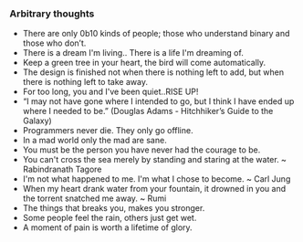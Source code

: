 ### Arbitrary thoughts

- There are only 0b10 kinds of people; those who understand binary and those who don’t.
- There is a dream I'm living.. There is a life I'm dreaming of.
- Keep a green tree in your heart, the bird will come automatically.
- The design is finished not when there is nothing left to add, but when there is nothing left to take away.
- For too long, you and I've been quiet..RISE UP!
- “I may not have gone where I intended to go, but I think I have ended up where I needed to be.” (Douglas Adams - Hitchhiker’s Guide to the Galaxy)
- Programmers never die. They only go offline.
- In a mad world only the mad are sane.
- You must be the person you have never had the courage to be.
- You can't cross the sea merely by standing and staring at the water. ~ Rabindranath Tagore
- I'm not what happened to me. I'm what I chose to become. ~ Carl Jung
- When my heart drank water from your fountain, it drowned in you and the torrent snatched me away. ~ Rumi
- The things that breaks you, makes you stronger.
- Some people feel the rain, others just get wet.
- A moment of pain is worth a lifetime of glory.
